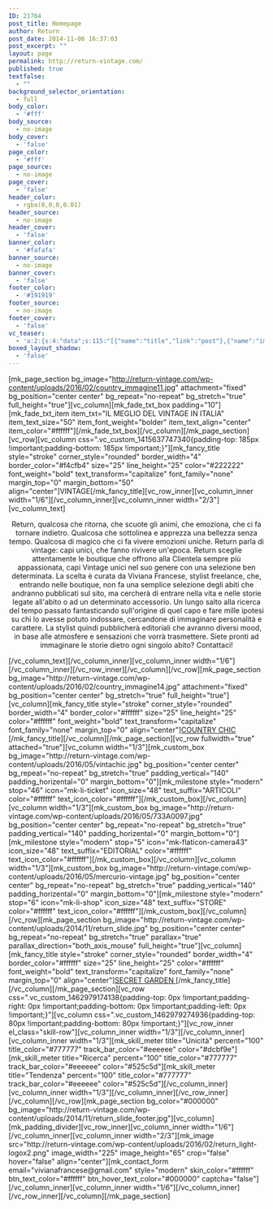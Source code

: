 ```yaml
---
ID: 21764
post_title: Homepage
author: Return
post_date: 2014-11-06 16:37:03
post_excerpt: ""
layout: page
permalink: http://return-vintage.com/
published: true
textfalse:
  - ""
background_selector_orientation:
  - full
body_color:
  - '#fff'
body_source:
  - no-image
body_cover:
  - 'false'
page_color:
  - '#fff'
page_source:
  - no-image
page_cover:
  - 'false'
header_color:
  - rgba(0,0,0,0.01)
header_source:
  - no-image
header_cover:
  - 'false'
banner_color:
  - '#fafafa'
banner_source:
  - no-image
banner_cover:
  - 'false'
footer_color:
  - '#191919'
footer_source:
  - no-image
footer_cover:
  - 'false'
vc_teaser:
  - 'a:2:{s:4:"data";s:115:"[{"name":"title","link":"post"},{"name":"image","image":"featured","link":"none"},{"name":"text","mode":"excerpt"}]";s:7:"bgcolor";s:0:"";}'
boxed_layout_shadow:
  - 'false'
---
```

[mk_page_section bg_image="http://return-vintage.com/wp-content/uploads/2016/02/country_immagine11.jpg" attachment="fixed" bg_position="center center" bg_repeat="no-repeat" bg_stretch="true" full_height="true"][vc_column][mk_fade_txt_box padding="10"][mk_fade_txt_item item_txt="IL MEGLIO DEL VINTAGE IN ITALIA" item_text_size="50" item_font_weight="bolder" item_text_align="center" item_color="#ffffff"][/mk_fade_txt_box][/vc_column][/mk_page_section][vc_row][vc_column css=".vc_custom_1415637747340{padding-top: 185px !important;padding-bottom: 185px !important;}"][mk_fancy_title style="stroke" corner_style="rounded" border_width="4" border_color="#f4cfb4" size="25" line_height="25" color="#222222" font_weight="bold" text_transform="capitalize" font_family="none" margin_top="0" margin_bottom="50" align="center"]VINTAGE[/mk_fancy_title][vc_row_inner][vc_column_inner width="1/6"][/vc_column_inner][vc_column_inner width="2/3"][vc_column_text]
<p style="text-align: center;">Return, qualcosa che ritorna, che scuote gli animi, che emoziona, che ci fa tornare indietro. Qualcosa che sottolinea e apprezza una bellezza senza tempo. Qualcosa di magico che ci fa vivere emozioni uniche. Return parla di vintage: capi unici, che fanno rivivere un'epoca. Return sceglie attentamente le boutique che offrono alla Clientela sempre più appassionata, capi Vintage unici nel suo genere con una selezione ben determinata. La scelta è curata da Viviana Francese, stylist freelance, che, entrando nelle boutique, non fa una semplice selezione degli abiti che andranno pubblicati sul sito, ma cercherà di entrare nella vita e nelle storie legate all'abito o ad un determinato accessorio. Un lungo salto alla ricerca del tempo passato fantasticando sull'origine di quel capo e fare mille ipotesi su chi lo avesse potuto indossare, cercandone di immaginare personalità e carattere. La stylist quindi pubblicherà editoriali che avranno diversi mood, in base alle atmosfere e sensazioni che vorrà trasmettere. Siete pronti ad immaginare le storie dietro ogni singolo abito? Contattaci!</p>
[/vc_column_text][/vc_column_inner][vc_column_inner width="1/6"][/vc_column_inner][/vc_row_inner][/vc_column][/vc_row][mk_page_section bg_image="http://return-vintage.com/wp-content/uploads/2016/02/country_immagine14.jpg" attachment="fixed" bg_position="center center" bg_stretch="true" full_height="true"][vc_column][mk_fancy_title style="stroke" corner_style="rounded" border_width="4" border_color="#ffffff" size="25" line_height="25" color="#ffffff" font_weight="bold" text_transform="capitalize" font_family="none" margin_top="0" align="center"]<a href="http://return-vintage.com/country-chic/">COUNTRY CHIC </a>[/mk_fancy_title][/vc_column][/mk_page_section][vc_row fullwidth="true" attached="true"][vc_column width="1/3"][mk_custom_box bg_image="http://return-vintage.com/wp-content/uploads/2016/05/vintachic.jpg" bg_position="center center" bg_repeat="no-repeat" bg_stretch="true" padding_vertical="140" padding_horizental="0" margin_bottom="0"][mk_milestone style="modern" stop="46" icon="mk-li-ticket" icon_size="48" text_suffix="ARTICOLI" color="#ffffff" text_icon_color="#ffffff"][/mk_custom_box][/vc_column][vc_column width="1/3"][mk_custom_box bg_image="http://return-vintage.com/wp-content/uploads/2016/05/733A0097.jpg" bg_position="center center" bg_repeat="no-repeat" bg_stretch="true" padding_vertical="140" padding_horizental="0" margin_bottom="0"][mk_milestone style="modern" stop="5" icon="mk-flaticon-camera43" icon_size="48" text_suffix="EDITORIAL" color="#ffffff" text_icon_color="#ffffff"][/mk_custom_box][/vc_column][vc_column width="1/3"][mk_custom_box bg_image="http://return-vintage.com/wp-content/uploads/2016/05/mercurio-vintage.jpg" bg_position="center center" bg_repeat="no-repeat" bg_stretch="true" padding_vertical="140" padding_horizental="0" margin_bottom="0"][mk_milestone style="modern" stop="6" icon="mk-li-shop" icon_size="48" text_suffix="STORE" color="#ffffff" text_icon_color="#ffffff"][/mk_custom_box][/vc_column][/vc_row][mk_page_section bg_image="http://return-vintage.com/wp-content/uploads/2014/11/return_slide.jpg" bg_position="center center" bg_repeat="no-repeat" bg_stretch="true" parallax="true" parallax_direction="both_axis_mouse" full_height="true"][vc_column][mk_fancy_title style="stroke" corner_style="rounded" border_width="4" border_color="#ffffff" size="25" line_height="25" color="#ffffff" font_weight="bold" text_transform="capitalize" font_family="none" margin_top="0" align="center"]<a href="http://return-vintage.com/secret-garden/">SECRET GARDEN </a>[/mk_fancy_title][/vc_column][/mk_page_section][vc_row css=".vc_custom_1462979174138{padding-top: 0px !important;padding-right: 0px !important;padding-bottom: 0px !important;padding-left: 0px !important;}"][vc_column css=".vc_custom_1462979274936{padding-top: 80px !important;padding-bottom: 80px !important;}"][vc_row_inner el_class="skill-row"][vc_column_inner width="1/3"][/vc_column_inner][vc_column_inner width="1/3"][mk_skill_meter title="Unicità" percent="100" title_color="#777777" track_bar_color="#eeeeee" color="#dcbf9e"][mk_skill_meter title="Ricerca" percent="100" title_color="#777777" track_bar_color="#eeeeee" color="#525c5d"][mk_skill_meter title="Tendenza" percent="100" title_color="#777777" track_bar_color="#eeeeee" color="#525c5d"][/vc_column_inner][vc_column_inner width="1/3"][/vc_column_inner][/vc_row_inner][/vc_column][/vc_row][mk_page_section bg_color="#000000" bg_image="http://return-vintage.com/wp-content/uploads/2014/11/return_slide_footer.jpg"][vc_column][mk_padding_divider][vc_row_inner][vc_column_inner width="1/6"][/vc_column_inner][vc_column_inner width="2/3"][mk_image src="http://return-vintage.com/wp-content/uploads/2016/02/return_light-logox2.png" image_width="225" image_height="65" crop="false" hover="false" align="center"][mk_contact_form email="vivianafrancese@gmail.com" style="modern" skin_color="#ffffff" btn_text_color="#ffffff" btn_hover_text_color="#000000" captcha="false"][/vc_column_inner][vc_column_inner width="1/6"][/vc_column_inner][/vc_row_inner][/vc_column][/mk_page_section]